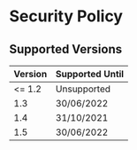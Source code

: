 # Security Policy

## Supported Versions

Version | Supported Until
--- | ---
<= 1.2 | Unsupported
1.3 | 30/06/2022
1.4 | 31/10/2021
1.5 | 30/06/2022
